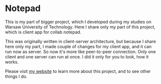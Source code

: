 # Notepad

This is my part of bigger project, which I developed during my studies on Warsaw University of Technology. Here I share only my part of this project, which is client app for collab notepad.

This was originally written in client-server architecture, but because I share here only my part, I made couple of changes for my client app, and it can run now as server. So now it's more like peer-to-peer connection. Only one client and one server can run at once. I did it only for you to look, how it works.

Please visit [my website](www.mmakos.pl/programming/notepad) to learn more about this project, and to see other things I do.